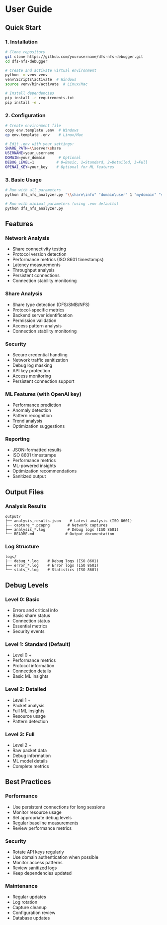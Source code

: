 # User Guide

## Quick Start

### 1. Installation
```bash
# Clone repository
git clone https://github.com/yourusername/dfs-nfs-debugger.git
cd dfs-nfs-debugger

# Create and activate virtual environment
python -m venv venv
venv\Scripts\activate  # Windows
source venv/bin/activate  # Linux/Mac

# Install dependencies
pip install -r requirements.txt
pip install -e .
```

### 2. Configuration
```bash
# Create environment file
copy env.template .env  # Windows
cp env.template .env    # Linux/Mac

# Edit .env with your settings:
SHARE_PATH=\\server\share
USERNAME=your_username
DOMAIN=your_domain      # Optional
DEBUG_LEVEL=1          # 0=Basic, 1=Standard, 2=Detailed, 3=Full
OPENAI_KEY=your_key    # Optional for ML features
```

### 3. Basic Usage
```bash
# Run with all parameters
python dfs_nfs_analyzer.py "\\share\info" "domain\user" 1 "mydomain" "sk-your-openai-key"

# Run with minimal parameters (using .env defaults)
python dfs_nfs_analyzer.py
```

## Features

### Network Analysis
- Share connectivity testing
- Protocol version detection
- Performance metrics (ISO 8601 timestamps)
- Latency measurements
- Throughput analysis
- Persistent connections
- Connection stability monitoring

### Share Analysis
- Share type detection (DFS/SMB/NFS)
- Protocol-specific metrics
- Backend server identification
- Permission validation
- Access pattern analysis
- Connection stability monitoring

### Security
- Secure credential handling
- Network traffic sanitization
- Debug log masking
- API key protection
- Access monitoring
- Persistent connection support

### ML Features (with OpenAI key)
- Performance prediction
- Anomaly detection
- Pattern recognition
- Trend analysis
- Optimization suggestions

### Reporting
- JSON-formatted results
- ISO 8601 timestamps
- Performance metrics
- ML-powered insights
- Optimization recommendations
- Sanitized output

## Output Files

### Analysis Results
```
output/
├── analysis_results.json    # Latest analysis (ISO 8601)
├── capture_*.pcapng        # Network captures
├── analysis_*.log          # Debug logs (ISO 8601)
└── README.md              # Output documentation
```

### Log Structure
```
logs/
├── debug_*.log    # Debug logs (ISO 8601)
├── error_*.log    # Error logs (ISO 8601)
└── stats_*.log    # Statistics (ISO 8601)
```

## Debug Levels

### Level 0: Basic
- Errors and critical info
- Basic share status
- Connection status
- Essential metrics
- Security events

### Level 1: Standard (Default)
- Level 0 +
- Performance metrics
- Protocol information
- Connection details
- Basic ML insights

### Level 2: Detailed
- Level 1 +
- Packet analysis
- Full ML insights
- Resource usage
- Pattern detection

### Level 3: Full
- Level 2 +
- Raw packet data
- Debug information
- ML model details
- Complete metrics

## Best Practices

### Performance
- Use persistent connections for long sessions
- Monitor resource usage
- Set appropriate debug levels
- Regular baseline measurements
- Review performance metrics

### Security
- Rotate API keys regularly
- Use domain authentication when possible
- Monitor access patterns
- Review sanitized logs
- Keep dependencies updated

### Maintenance
- Regular updates
- Log rotation
- Capture cleanup
- Configuration review
- Database updates
